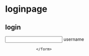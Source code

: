 
# loginpage
<html>
<head>

  <link rel="stylesheet" type="text/css" href="style.css">
</head>
  <body>
          <div class="wrapper">
              <div class="from-wrapper sign-in" >
                <form action="">
                   <h2> login</h2>
                  <input type="text" required>
                  <label for="">username</label> </div>
          </div>
    
                  </form>
                 
              
  </body>
</html>

